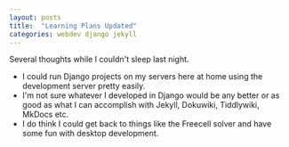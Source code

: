 ```yaml
---
layout: posts
title:  "Learning Plans Updated"
categories: webdev django jekyll
---
```

Several thoughts while I couldn't sleep last night.

* I could run Django projects on my servers here at home using the development server
pretty easily.
* I'm not sure whatever I developed in Django would be any better or as good as
what I can accomplish with Jekyll, Dokuwiki, Tiddlywiki, MkDocs etc.
* I do think I could get back to things like the Freecell solver and have some fun
with desktop development.
